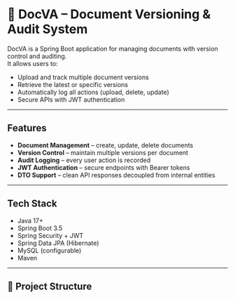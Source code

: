 # 📄 DocVA – Document Versioning & Audit System

DocVA is a Spring Boot application for managing documents with version control and auditing.  
It allows users to:
- Upload and track multiple document versions
- Retrieve the latest or specific versions
- Automatically log all actions (upload, delete, update)
- Secure APIs with JWT authentication

---

## Features
- **Document Management** – create, update, delete documents
- **Version Control** – maintain multiple versions per document
- **Audit Logging** – every user action is recorded
- **JWT Authentication** – secure endpoints with Bearer tokens
- **DTO Support** – clean API responses decoupled from internal entities

---

## Tech Stack
- Java 17+
- Spring Boot 3.5
- Spring Security + JWT
- Spring Data JPA (Hibernate)
- MySQL (configurable)
- Maven

---

## 📂 Project Structure
